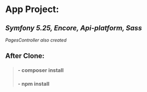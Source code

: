 # App Project:
## _Symfony 5.25, Encore, Api-platform, Sass_ ##

*PagesController also created*

## After Clone: ##

>  ### - composer install ###
> ### - npm install ###
